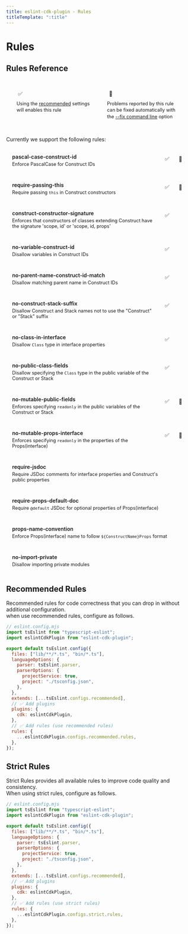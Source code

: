 ```yaml
---
title: eslint-cdk-plugin - Rules
titleTemplate: ":title"
---
```


<script setup>
import { useData } from 'vitepress'
const { theme } = useData()
</script>

<style>
.rule-list {
  list-style: none;
  padding: 0;
  margin: 0;
}

.rule-item {
  margin: 8px 0;
  padding: 16px;
  background-color: var(--vp-c-bg-soft);
  border-radius: 8px;
  display: flex;
  align-items: flex-start;
  gap: 16px;
}

.rule-info {
  flex-grow: 1;
}

.rule-name {
  color: var(--vp-c-brand);
  font-weight: 600;
  text-decoration: none;
  display: block;
  margin-bottom: 4px;
}

.rule-description {
  color: var(--vp-c-text-2);
  font-size: 0.9em;
}

.rule-status {
  display: flex;
  gap: 8px;
  padding-top: 4px;
}

.status-icon {
  width: 20px;
  height: 20px;
  display: flex;
  align-items: center;
  justify-content: center;
  margin-right: 8px;
}

.status-icon.recommended {
  color: var(--vp-c-green);
}

.status-icon.fixable {
  color: var(--vp-c-yellow);
}

.status-icon.deprecated {
  color: var(--vp-c-red);
}

.legend {
  margin-bottom: 16px;
  padding: 16px;
  background-color: var(--vp-c-bg-soft);
  border-radius: 8px;
  display: flex;
  gap: 16px;
}

.legend-item {
  display: flex;
  flex-direction: column;
  align-items: flex-start;
  gap: 8px;
  flex: 1;
  padding: 12px;
  background-color: var(--vp-c-bg);
  border-radius: 4px;
}

.legend-icon {
  display: flex;
  align-items: center;
  gap: 8px;
}

.legend-text {
  font-size: 0.9em;
  color: var(--vp-c-text-2);
  line-height: 1.4;
}
</style>

# Rules

## Rules Reference

<div class="legend">
  <div class="legend-item">
    <div class="legend-icon">
      <span class="status-icon recommended">✅</span>
    </div>
    <span class="legend-text">Using the <a href="/rules/#recommended-rules">recommended</a> settings will enables this rule</span>
  </div>
  <div class="legend-item">
    <div class="legend-icon">
      <span class="status-icon fixable">🔧</span>
    </div>
    <span class="legend-text">Problems reported by this rule can be fixed automatically with the
    <a href="https://eslint.org/docs/latest/use/command-line-interface#--fix">--fix command line</a>
    option</span>
  </div>
</div>

Currently we support the following rules:

<ul class="rule-list">
  <li class="rule-item">
    <div class="rule-info">
      <a href="/rules/pascal-case-construct-id" class="rule-name">pascal-case-construct-id</a>
      <span class="rule-description">Enforce PascalCase for Construct IDs</span>
    </div>
    <div class="rule-status">
      <span class="status-icon recommended">✅</span>
      <span class="status-icon fixable">🔧</span>
    </div>
  </li>
  <li class="rule-item">
    <div class="rule-info">
      <a href="/rules/require-passing-this" class="rule-name">require-passing-this</a>
      <span class="rule-description">Require passing <code>this</code> in Construct constructors</span>
    </div>
    <div class="rule-status">
      <span class="status-icon recommended">✅</span>
      <span class="status-icon fixable">🔧</span>
    </div>
  </li>
  <li class="rule-item">
    <div class="rule-info">
      <a href="/rules/construct-constructor-signature" class="rule-name">construct-constructor-signature</a>
      <span class="rule-description">Enforces that constructors of classes extending Construct have the signature 'scope, id' or 'scope, id, props'</span>
    </div>
    <div class="rule-status">
      <span class="status-icon recommended">✅</span>
      <span class="status-icon fixable"/>
    </div>
  </li>
  <li class="rule-item">
    <div class="rule-info">
      <a href="/rules/no-variable-construct-id" class="rule-name">no-variable-construct-id</a>
      <span class="rule-description">Disallow variables in Construct IDs</span>
    </div>
    <div class="rule-status">
      <span class="status-icon recommended">✅</span>
      <span class="status-icon fixable"/>
    </div>
  </li>
  <li class="rule-item">
    <div class="rule-info">
      <a href="/rules/no-parent-name-construct-id-match" class="rule-name">no-parent-name-construct-id-match</a>
      <span class="rule-description">Disallow matching parent name in Construct IDs</span>
    </div>
    <div class="rule-status">
      <span class="status-icon recommended">✅</span>
      <span class="status-icon fixable"/>
    </div>
  </li>
  <li class="rule-item">
    <div class="rule-info">
      <a href="/rules/no-construct-stack-suffix" class="rule-name">no-construct-stack-suffix</a>
      <span class="rule-description">Disallow Construct and Stack names not to use the "Construct" or "Stack" suffix</span>
    </div>
    <div class="rule-status">
      <span class="status-icon recommended">✅</span>
      <span class="status-icon fixable"/>
    </div>
  </li>
  <li class="rule-item">
    <div class="rule-info">
      <a href="/rules/no-class-in-interface" class="rule-name">no-class-in-interface</a>
      <span class="rule-description">Disallow <code>Class</code> type in interface properties</span>
    </div>
    <div class="rule-status">
      <span class="status-icon recommended">✅</span>
      <span class="status-icon fixable"/>
    </div>
  </li>
  <li class="rule-item">
    <div class="rule-info">
      <a href="/rules/no-public-class-fields" class="rule-name">no-public-class-fields</a>
      <span class="rule-description">Disallow specifying the <code>Class</code> type in the public variable of the Construct or Stack</span>
    </div>
    <div class="rule-status">
      <span class="status-icon recommended">✅</span>
      <span class="status-icon fixable"/>
    </div>
  </li>
  <li class="rule-item">
    <div class="rule-info">
      <a href="/rules/no-mutable-public-fields" class="rule-name">no-mutable-public-fields</a>
      <span class="rule-description">Enforces specifying <code>readonly</code> in the public variables of the Construct or Stack</span>
    </div>
    <div class="rule-status">
      <span class="status-icon recommended">✅</span>
      <span class="status-icon fixable">🔧</span>
    </div>
  </li>
  <li class="rule-item">
    <div class="rule-info">
      <a href="/rules/no-mutable-props-interface" class="rule-name">no-mutable-props-interface</a>
      <span class="rule-description">Enforces specifying <code>readonly</code> in the properties of the Props(interface)</span>
    </div>
    <div class="rule-status">
      <span class="status-icon recommended">✅</span>
      <span class="status-icon fixable">🔧</span>
    </div>
  </li>
  <li class="rule-item">
    <div class="rule-info">
      <a href="/rules/require-jsdoc" class="rule-name">require-jsdoc</a>
      <span class="rule-description">Require JSDoc comments for interface properties and Construct's public properties</span>
    </div>
    <div class="rule-status">
      <span class="status-icon recommended"/>
      <span class="status-icon fixable"/>
    </div>
  </li>
  <li class="rule-item">
    <div class="rule-info">
      <a href="/rules/require-props-default-doc" class="rule-name">require-props-default-doc</a>
      <span class="rule-description">Require <code>@default</code> JSDoc for optional properties of Props(interface)</span>
    </div>
    <div class="rule-status">
      <span class="status-icon recommended"/>
      <span class="status-icon fixable"/>
    </div>
  </li>
  <li class="rule-item">
    <div class="rule-info">
      <a href="/rules/props-name-convention" class="rule-name">props-name-convention</a>
      <span class="rule-description">Enforce Props(interface) name to follow <code>${ConstructName}Props</code> format</span>
    </div>
    <div class="rule-status">
      <span class="status-icon recommended"/>
      <span class="status-icon fixable"/>
    </div>
  </li>
  <li class="rule-item">
    <div class="rule-info">
      <a href="/rules/no-import-private" class="rule-name">no-import-private</a>
      <span class="rule-description">Disallow importing private modules</span>
    </div>
    <div class="rule-status">
      <span class="status-icon recommended"/>
      <span class="status-icon fixable"/>
    </div>
  </li>
</ul>

## Recommended Rules

Recommended rules for code correctness that you can drop in without additional configuration.  
when use recommended rules, configure as follows.

```js
// eslint.config.mjs
import tsEslint from "typescript-eslint";
import eslintCdkPlugin from "eslint-cdk-plugin";

export default tsEslint.config({
  files: ["lib/**/*.ts", "bin/*.ts"],
  languageOptions: {
    parser: tsEslint.parser,
    parserOptions: {
      projectService: true,
      project: "./tsconfig.json",
    },
  },
  extends: [...tsEslint.configs.recommended],
  // ✅ Add plugins
  plugins: {
    cdk: eslintCdkPlugin,
  },
  // ✅ Add rules (use recommended rules)
  rules: {
    ...eslintCdkPlugin.configs.recommended.rules,
  },
});
```

## Strict Rules

Strict Rules provides all available rules to improve code quality and consistency.  
When using strict rules, configure as follows.

```js
// eslint.config.mjs
import tsEslint from "typescript-eslint";
import eslintCdkPlugin from "eslint-cdk-plugin";

export default tsEslint.config({
  files: ["lib/**/*.ts", "bin/*.ts"],
  languageOptions: {
    parser: tsEslint.parser,
    parserOptions: {
      projectService: true,
      project: "./tsconfig.json",
    },
  },
  extends: [...tsEslint.configs.recommended],
  // ✅ Add plugins
  plugins: {
    cdk: eslintCdkPlugin,
  },
  // ✅ Add rules (use strict rules)
  rules: {
    ...eslintCdkPlugin.configs.strict.rules,
  },
});
```
